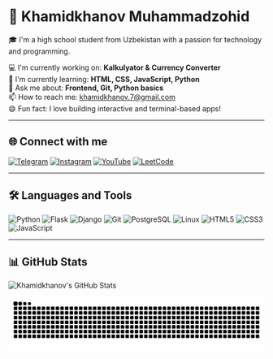 # 👋 Khamidkhanov Muhammadzohid

🎓 I'm a high school student from Uzbekistan with a passion for technology and programming.

💻 I'm currently working on: **Kalkulyator & Currency Converter**  
🚀 I'm currently learning: **HTML, CSS, JavaScript, Python**  
💬 Ask me about: **Frontend, Git, Python basics**  
📫 How to reach me: khamidkhanov.7@gmail.com  
😄 Fun fact: I love building interactive and terminal-based apps!

---

## 🌐 Connect with me

[![Telegram](https://img.shields.io/badge/Telegram-2CA5E0?style=for-the-badge&logo=telegram&logoColor=white)](https://t.me/khamidkhanov7)
[![Instagram](https://img.shields.io/badge/Instagram-E4405F?style=for-the-badge&logo=instagram&logoColor=white)](https://instagram.com/khamidkhanov.7)
[![YouTube](https://img.shields.io/badge/YouTube-FF0000?style=for-the-badge&logo=youtube&logoColor=white)](https://youtube.com/@khamidkhanov7)
[![LeetCode](https://img.shields.io/badge/LeetCode-CPUvRruoV9-FFA116?style=for-the-badge&logo=leetcode&logoColor=black)](https://leetcode.com/u/khamidkhanov7/)



---
## 🛠 Languages and Tools

<p align="left">
  <img src="https://cdn.jsdelivr.net/gh/devicons/devicon/icons/python/python-original.svg" alt="Python" width="40" height="40"/>
  <img src="https://cdn.jsdelivr.net/gh/devicons/devicon/icons/flask/flask-original.svg" alt="Flask" width="40" height="40"/>
  <img src="https://cdn.jsdelivr.net/gh/devicons/devicon/icons/django/django-plain.svg" alt="Django" width="40" height="40"/>
  <img src="https://cdn.jsdelivr.net/gh/devicons/devicon/icons/git/git-original.svg" alt="Git" width="40" height="40"/>
  <img src="https://cdn.jsdelivr.net/gh/devicons/devicon/icons/postgresql/postgresql-original.svg" alt="PostgreSQL" width="40" height="40"/>
  <img src="https://cdn.jsdelivr.net/gh/devicons/devicon/icons/linux/linux-original.svg" alt="Linux" width="40" height="40"/>
  <img src="https://cdn.jsdelivr.net/gh/devicons/devicon/icons/html5/html5-original.svg" alt="HTML5" width="40" height="40"/>
  <img src="https://cdn.jsdelivr.net/gh/devicons/devicon/icons/css3/css3-original.svg" alt="CSS3" width="40" height="40"/>
  <img src="https://cdn.jsdelivr.net/gh/devicons/devicon/icons/javascript/javascript-original.svg" alt="JavaScript" width="40" height="40"/>
</p>


---

## 📊 GitHub Stats

![Khamidkhanov's GitHub Stats](https://github-readme-stats.vercel.app/api?username=khamidkhanov-7&show_icons=true&theme=tokyonight)


<picture>
  <source media="(prefers-color-scheme: dark)" srcset="https://raw.githubusercontent.com/asmrprog-yt/asmrprog-yt/output/github-snake-dark.svg" />
  <source media="(prefers-color-scheme: light)" srcset="https://raw.githubusercontent.com/asmrprog-yt/asmrprog-yt/output/github-snake.svg" />
  <img alt="github-snake" src="https://raw.githubusercontent.com/asmrprog-yt/asmrprog-yt/output/github-snake.svg" />
</picture>

